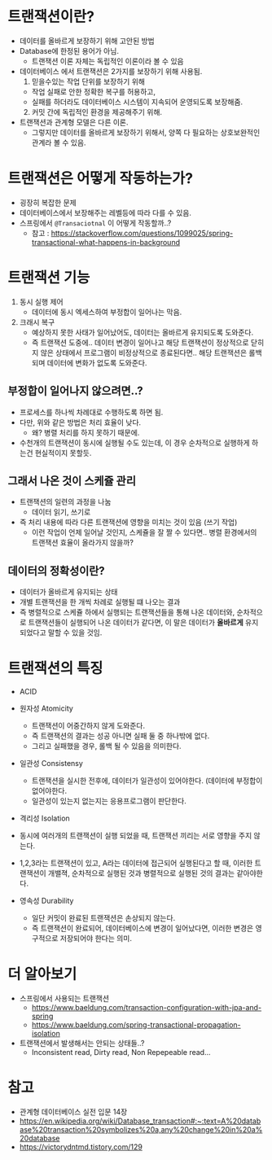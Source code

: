 # 트랜잭션이란?
- 데이터를 올바르게 보장하기 위해 고안된 방법
- Database에 한정된 용어가 아님.
  - 트랜잭션 이론 자체는 독립적인 이론이라 볼 수 있음
- 데이터베이스 에서 트랜잭션은 2가지를 보장하기 위해 사용됨.
  1. 믿을수있는 작업 단위를 보장하기 위해 
    - 작업 실패로 안한 정확한 복구를 허용하고,
    - 실패를 하더라도 데이터베이스 시스템이 지속되어 운영되도록 보장해줌.
  2. 커밋 간에 독립적인 환경을 제공해주기 위해.
- 트랜잭션과 관계형 모델은 다른 이론.
  - 그렇지만 데이터를 올바르게 보장하기 위해서, 양쪽 다 필요하는 상호보완적인 관계라 볼 수 있음.

# 트랜잭션은 어떻게 작동하는가?
- 굉장히 복잡한 문제
- 데이터베이스에서 보장해주는 레벨등에 따라 다를 수 있음.
- 스프링에서 `@Transaciotnal` 이 어떻게 작동할까..?
  - 참고 : https://stackoverflow.com/questions/1099025/spring-transactional-what-happens-in-background

# 트랜잭션 기능
1. 동시 실행 제어
    - 데이터에 동시 엑세스하여 부정합이 일어나는 막음.
2. 크래시 복구
    - 예상하지 못한 사태가 일어났어도, 데이터는 올바르게 유지되도록 도와준다.
    - 즉 트랜잭션 도중에.. 데이터 변경이 일어나고 해당 트랜잭션이 정상적으로 닫히지 않은 상태에서 프로그램이 비정상적으로 종료된다면.. 해당 트랜잭션은 롤백되며 데이터에 변화가 없도록 도와준다.

## 부정합이 일어나지 않으려면..?
- 프로세스를 하나씩 차례대로 수행하도록 하면 됨.
- 다만, 위와 같은 방법은 처리 효율이 낮다.
  - 왜? 병렬 처리를 하지 못하기 때문에.
- 수천개의 트랜잭션이 동시에 실행될 수도 있는데, 이 경우 순차적으로 실행하게 하는건 현실적이지 못할듯.

## 그래서 나온 것이 스케쥴 관리
- 트랜잭션의 일련의 과정을 나눔
  - 데이터 읽기, 쓰기로
- 즉 처리 내용에 따라 다른 트랜잭션에 영향을 미치는 것이 있음 (쓰기 작업)
  - 이런 작업이 언제 일어날 것인지, 스케쥴을 잘 짤 수 있다면.. 병렬 환경에서의 트랜잭션 효율이 올라가지 않을까?

## 데이터의 정확성이란?
- 데이터가 올바르게 유지되는 상태
- 개별 트랜잭션을 한 개씩 차례로 실행될 떄 나오는 결과
- 즉 병렬적으로 스케쥴 하에서 실행되는 트랜잭션들을 통해 나온 데이터와, 순차적으로 트랜잭션들이 실행되어 나온 데이터가 같다면, 이 말은 데이터가 **올바르게** 유지되었다고 말할 수 있을 것임.

# 트랜잭션의 특징
- ACID
- 원자성 Atomicity
  - 트랜잭션이 어중간하지 않게 도와준다.
  - 즉 트랜잭션의 결과는 성공 아니면 실패 둘 중 하나밖에 없다.
  - 그리고 실패했을 경우, 롤백 될 수 있음을 의미한다.

- 일관성 Consistensy
  - 트랜잭션을 실시한 전후에, 데이터가 일관성이 있어야한다. (데이터에 부정합이 없어야한다.
  - 일관성이 있는지 없는지는 응용프로그램이 판단한다.

- 격리성 Isolation
 - 동시에 여러개의 트랜잭션이 실행 되었을 때, 트랜잭션 끼리는 서로 영향을 주지 않는다.
 - 1,2,3라는 트랜잭션이 있고, A라는 데이터에 접근되어 실행된다고 할 때, 이러한 트랜잭션이 개밸젹, 순차적으로 실행된 것과 병렬적으로 실행된 것의 결과는 같아야한다.

- 영속성 Durability
  - 일단 커밋이 완료된 트랜잭션은 손상되지 않는다.
  - 즉 트랜잭션이 완료되어, 데이터베이스에 변경이 일어났다면, 이러한 변경은 영구적으로 저장되어야 한다는 의미.

# 더 알아보기
- 스프링에서 사용되는 트랜잭션
  - https://www.baeldung.com/transaction-configuration-with-jpa-and-spring
  - https://www.baeldung.com/spring-transactional-propagation-isolation
- 트랜잭션에서 발생해서는 안되는 상태들..?
  - Inconsistent read, Dirty read, Non Repepeable read...

# 참고
- 관계형 데이터베이스 실전 입문 14장
- https://en.wikipedia.org/wiki/Database_transaction#:~:text=A%20database%20transaction%20symbolizes%20a,any%20change%20in%20a%20database
- https://victorydntmd.tistory.com/129
